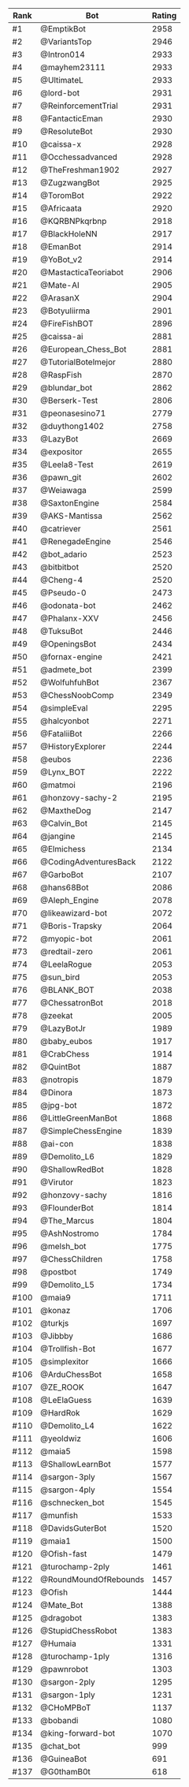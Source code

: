 Rank|Bot|Rating
---|---|---
#1|@EmptikBot|2958
#2|@VariantsTop|2946
#3|@Intron014|2933
#4|@mayhem23111|2933
#5|@UltimateL|2933
#6|@lord-bot|2931
#7|@ReinforcementTrial|2931
#8|@FantacticEman|2930
#9|@ResoluteBot|2930
#10|@caissa-x|2928
#11|@Occhessadvanced|2928
#12|@TheFreshman1902|2927
#13|@ZugzwangBot|2925
#14|@ToromBot|2922
#15|@Africaata|2920
#16|@KQRBNPkqrbnp|2918
#17|@BlackHoleNN|2917
#18|@EmanBot|2914
#19|@YoBot_v2|2914
#20|@MastacticaTeoriabot|2906
#21|@Mate-AI|2905
#22|@ArasanX|2904
#23|@Botyuliirma|2901
#24|@FireFishBOT|2896
#25|@caissa-ai|2881
#26|@European_Chess_Bot|2881
#27|@TutorialBotelmejor|2880
#28|@RaspFish|2870
#29|@blundar_bot|2862
#30|@Berserk-Test|2806
#31|@peonasesino71|2779
#32|@duythong1402|2758
#33|@LazyBot|2669
#34|@expositor|2655
#35|@Leela8-Test|2619
#36|@pawn_git|2602
#37|@Weiawaga|2599
#38|@SaxtonEngine|2584
#39|@AKS-Mantissa|2562
#40|@catriever|2561
#41|@RenegadeEngine|2546
#42|@bot_adario|2523
#43|@bitbitbot|2520
#44|@Cheng-4|2520
#45|@Pseudo-0|2473
#46|@odonata-bot|2462
#47|@Phalanx-XXV|2456
#48|@TuksuBot|2446
#49|@OpeningsBot|2434
#50|@fornax-engine|2421
#51|@admete_bot|2399
#52|@WolfuhfuhBot|2367
#53|@ChessNoobComp|2349
#54|@simpleEval|2295
#55|@halcyonbot|2271
#56|@FataliiBot|2266
#57|@HistoryExplorer|2244
#58|@eubos|2236
#59|@Lynx_BOT|2222
#60|@matmoi|2196
#61|@honzovy-sachy-2|2195
#62|@MaxtheDog|2147
#63|@Calvin_Bot|2145
#64|@jangine|2145
#65|@Elmichess|2134
#66|@CodingAdventuresBack|2122
#67|@GarboBot|2107
#68|@hans68Bot|2086
#69|@Aleph_Engine|2078
#70|@likeawizard-bot|2072
#71|@Boris-Trapsky|2064
#72|@myopic-bot|2061
#73|@redtail-zero|2061
#74|@LeelaRogue|2053
#75|@sun_bird|2053
#76|@BLANK_BOT|2038
#77|@ChessatronBot|2018
#78|@zeekat|2005
#79|@LazyBotJr|1989
#80|@baby_eubos|1917
#81|@CrabChess|1914
#82|@QuintBot|1887
#83|@notropis|1879
#84|@Dinora|1873
#85|@jpg-bot|1872
#86|@LittleGreenManBot|1868
#87|@SimpleChessEngine|1839
#88|@ai-con|1838
#89|@Demolito_L6|1829
#90|@ShallowRedBot|1828
#91|@Virutor|1823
#92|@honzovy-sachy|1816
#93|@FlounderBot|1814
#94|@The_Marcus|1804
#95|@AshNostromo|1784
#96|@melsh_bot|1775
#97|@ChessChildren|1758
#98|@postbot|1749
#99|@Demolito_L5|1734
#100|@maia9|1711
#101|@konaz|1706
#102|@turkjs|1697
#103|@Jibbby|1686
#104|@Trollfish-Bot|1677
#105|@simplexitor|1666
#106|@ArduChessBot|1658
#107|@ZE_ROOK|1647
#108|@LeElaGuess|1639
#109|@HardRok|1629
#110|@Demolito_L4|1622
#111|@yeoldwiz|1606
#112|@maia5|1598
#113|@ShallowLearnBot|1577
#114|@sargon-3ply|1567
#115|@sargon-4ply|1554
#116|@schnecken_bot|1545
#117|@munfish|1533
#118|@DavidsGuterBot|1520
#119|@maia1|1500
#120|@Ofish-fast|1479
#121|@turochamp-2ply|1461
#122|@RoundMoundOfRebounds|1457
#123|@Ofish|1444
#124|@Mate_Bot|1388
#125|@dragobot|1383
#126|@StupidChessRobot|1383
#127|@Humaia|1331
#128|@turochamp-1ply|1316
#129|@pawnrobot|1303
#130|@sargon-2ply|1295
#131|@sargon-1ply|1231
#132|@CHoMPBoT|1137
#133|@bobandi|1080
#134|@king-forward-bot|1070
#135|@chat_bot|999
#136|@GuineaBot|691
#137|@G0thamB0t|618
